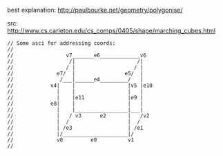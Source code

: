 best explanation: http://paulbourke.net/geometry/polygonise/ 

src: http://www.cs.carleton.edu/cs_comps/0405/shape/marching_cubes.html
```
// Some asci for addressing coords:
//
//                 v7_______e6_____________v6
//                  /|                    /|
//                 / |                   / |
//              e7/  |                e5/  |
//               /___|______e4_________/   |
//            v4|    |                 |v5 |e10
//              |    |                 |   |
//              |    |e11              |e9 |
//            e8|    |                 |   |
//              |    |_________________|___|
//              |   / v3      e2       |   /v2
//              |  /                   |  /
//              | /e3                  | /e1
//              |/_____________________|/
//              v0         e0          v1
//
```

